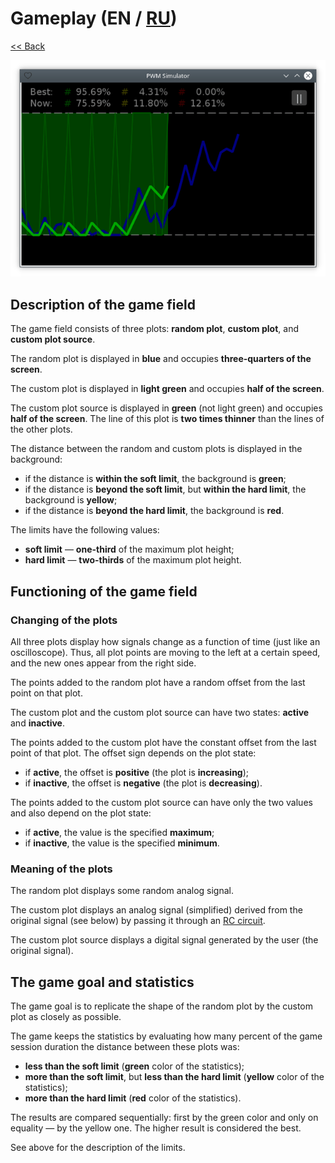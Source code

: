 # Gameplay (EN / [RU](gameplay_ru.md))

[<< Back](README.md)

![](screenshot.png)

## Description of the game field

The game field consists of three plots: **random plot**, **custom plot**, and **custom plot source**.

The random plot is displayed in **blue** and occupies **three-quarters of the screen**.

The custom plot is displayed in **light green** and occupies **half of the screen**.

The custom plot source is displayed in **green** (not light green) and occupies **half of the screen**. The line of this plot is **two times thinner** than the lines of the other plots.

The distance between the random and custom plots is displayed in the background:

- if the distance is **within the soft limit**, the background is **green**;
- if the distance is **beyond the soft limit**, but **within the hard limit**, the background is **yellow**;
- if the distance is **beyond the hard limit**, the background is **red**.

The limits have the following values:

- **soft limit** — **one-third** of the maximum plot height;
- **hard limit** — **two-thirds** of the maximum plot height.

## Functioning of the game field

### Changing of the plots

All three plots display how signals change as a function of time (just like an oscilloscope). Thus, all plot points are moving to the left at a certain speed, and the new ones appear from the right side.

The points added to the random plot have a random offset from the last point on that plot.

The custom plot and the custom plot source can have two states: **active** and **inactive**.

The points added to the custom plot have the constant offset from the last point of that plot. The offset sign depends on the plot state:

- if **active**, the offset is **positive** (the plot is **increasing**);
- if **inactive**, the offset is **negative** (the plot is **decreasing**).

The points added to the custom plot source can have only the two values and also depend on the plot state:

- if **active**, the value is the specified **maximum**;
- if **inactive**, the value is the specified **minimum**.

### Meaning of the plots

The random plot displays some random analog signal.

The custom plot displays an analog signal (simplified) derived from the original signal (see below) by passing it through an [RC circuit](https://en.wikipedia.org/wiki/RC_circuit).

The custom plot source displays a digital signal generated by the user (the original signal).

## The game goal and statistics

The game goal is to replicate the shape of the random plot by the custom plot as closely as possible.

The game keeps the statistics by evaluating how many percent of the game session duration the distance between these plots was:

- **less than the soft limit** (**green** color of the statistics);
- **more than the soft limit**, but **less than the hard limit** (**yellow** color of the statistics);
- **more than the hard limit** (**red** color of the statistics).

The results are compared sequentially: first by the green color and only on equality — by the yellow one. The higher result is considered the best.

See above for the description of the limits.
